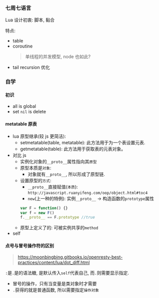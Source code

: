 ### 七周七语言

Lua 设计初衷: 脚本, 黏合

特点:

- table
- coroutine
  > 单线程的并发模型, node 也如此?
- tail recursion 优化

### 自学

#### 初识

- all is global
- set `nil` is delete

#### metatable 原表

- lua 原型继承(较 js 更简洁):
  - setmetatable(table, metatable): 此方法用于为一个表设置元表.
  - getmetatable(table): 此方法用于获取表的元表对象。
- 对比 js
  - 实例化对象的`__proto__`属性指向其`原型`
  - 原型本质是`对象`:
    - 对象就有`__proto__`, 所以形成了原型链.
  - 设置原型的`方式`:
    - `__proto__`直接赋值(`本质`): `http://javascript.ruanyifeng.com/oop/object.html#toc4`
    - `new`(上一种的特例): 实例`__proto__` -> 构造函数的`prototype`属性
    ```js
    var F = function() {}
    var f = new F()
    f.__proto__ == F.prototype //true
    ```
  - 原型上定义了的: 可被实例共享的`method`
- self

#### 点号与冒号操作符的区别

> https://moonbingbing.gitbooks.io/openresty-best-practices/content/lua/dot_diff.html

`:`是`.`是的语法糖, 是默认传入`self`代表自己, 而`.`则需要显示指定.

- 冒号的操作，只有当变量是类对象时才需要
- `.`获得的就是普通函数, 所以需要指定`操作对象`
